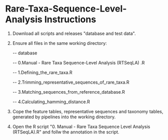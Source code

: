 # Rare-Taxa-Sequence-Level-Analysis Instructions

1. Download all scripts and releases "database and test data".

2. Ensure all files in the same working directory:

   -- database
   
   -- 0.Manual - Rare Taxa Sequence-Level Analysis (RTSeqLA) .R
   
   -- 1.Defining_the_rare_taxa.R
   
   -- 2.Trimming_representative_sequences_of_rare_taxa.R
   
   -- 3.Matching_sequences_from_reference_database.R
   
   -- 4.Calculating_hamming_distance.R

3. Cope the feature tables, representative sequences and taxonomy tables, generated by pipelines into the working directory.

4. Open the R script "0. Manual - Rare Taxa Sequence Level Analysis (RTSeqLA).R" and follw the annotation in the script.
